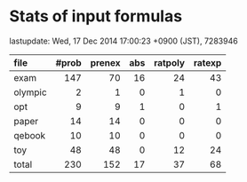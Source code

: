 
# Stats of input formulas

lastupdate: Wed, 17 Dec 2014 17:00:23 +0900 (JST), 7283946

|file| #prob | prenex | abs | ratpoly | ratexp|
|:--|--:|--:|--:|--:|--:|
| exam |  147  |  70  |  16  |  24  |  43  |
| olympic |  2  |  1  |  0  |  1  |  0  |
| opt |  9 | 9 | 1 | 0 | 1 |
| paper | 14 | 14 | 0 | 0 | 0 |
| qebook | 10 | 10 | 0 | 0 | 0 |
| toy | 48 | 48 | 0 | 12 | 24 |
|total | 230 | 152 | 17 | 37 | 68 |
